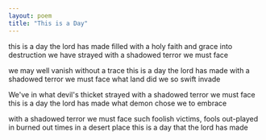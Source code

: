 ```yaml
---
layout: poem
title: "This is a Day"
---
```


this is a day the lord has made
filled with a holy faith and grace
into destruction we have strayed
with a shadowed terror we must face

we may well vanish without a trace
this is a day the lord has made
with a shadowed terror we must face
what land did we so swift invade

We've in what devil's thicket strayed
with a shadowed terror we must face
this is a day the lord has made
what demon chose we to embrace

with a shadowed terror we must face
such foolish victims, fools out-played
in burned out times in a desert place
this is a day that the lord has made
